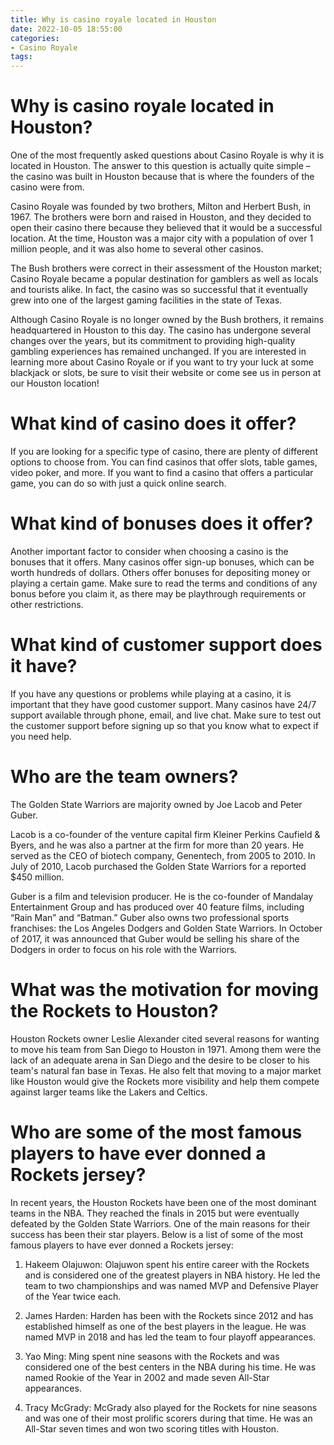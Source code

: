 ```yaml
---
title: Why is casino royale located in Houston 
date: 2022-10-05 18:55:00
categories:
- Casino Royale
tags:
---
```



#  Why is casino royale located in Houston? 

One of the most frequently asked questions about Casino Royale is why it is located in Houston. The answer to this question is actually quite simple – the casino was built in Houston because that is where the founders of the casino were from.

Casino Royale was founded by two brothers, Milton and Herbert Bush, in 1967. The brothers were born and raised in Houston, and they decided to open their casino there because they believed that it would be a successful location. At the time, Houston was a major city with a population of over 1 million people, and it was also home to several other casinos.

The Bush brothers were correct in their assessment of the Houston market; Casino Royale became a popular destination for gamblers as well as locals and tourists alike. In fact, the casino was so successful that it eventually grew into one of the largest gaming facilities in the state of Texas.

Although Casino Royale is no longer owned by the Bush brothers, it remains headquartered in Houston to this day. The casino has undergone several changes over the years, but its commitment to providing high-quality gambling experiences has remained unchanged. If you are interested in learning more about Casino Royale or if you want to try your luck at some blackjack or slots, be sure to visit their website or come see us in person at our Houston location!

#  What kind of casino does it offer? 

If you are looking for a specific type of casino, there are plenty of different options to choose from. You can find casinos that offer slots, table games, video poker, and more. If you want to find a casino that offers a particular game, you can do so with just a quick online search.

# What kind of bonuses does it offer? 

Another important factor to consider when choosing a casino is the bonuses that it offers. Many casinos offer sign-up bonuses, which can be worth hundreds of dollars. Others offer bonuses for depositing money or playing a certain game. Make sure to read the terms and conditions of any bonus before you claim it, as there may be playthrough requirements or other restrictions.

# What kind of customer support does it have? 

If you have any questions or problems while playing at a casino, it is important that they have good customer support. Many casinos have 24/7 support available through phone, email, and live chat. Make sure to test out the customer support before signing up so that you know what to expect if you need help.

#  Who are the team owners? 

The Golden State Warriors are majority owned by Joe Lacob and Peter Guber. 

Lacob is a co-founder of the venture capital firm Kleiner Perkins Caufield & Byers, and he was also a partner at the firm for more than 20 years. He served as the CEO of biotech company, Genentech, from 2005 to 2010. In July of 2010, Lacob purchased the Golden State Warriors for a reported $450 million. 

Guber is a film and television producer. He is the co-founder of Mandalay Entertainment Group and has produced over 40 feature films, including “Rain Man” and “Batman.” Guber also owns two professional sports franchises: the Los Angeles Dodgers and Golden State Warriors. In October of 2017, it was announced that Guber would be selling his share of the Dodgers in order to focus on his role with the Warriors.

#  What was the motivation for moving the Rockets to Houston? 

Houston Rockets owner Leslie Alexander cited several reasons for wanting to move his team from San Diego to Houston in 1971. Among them were the lack of an adequate arena in San Diego and the desire to be closer to his team's natural fan base in Texas. He also felt that moving to a major market like Houston would give the Rockets more visibility and help them compete against larger teams like the Lakers and Celtics.

#  Who are some of the most famous players to have ever donned a Rockets jersey?

In recent years, the Houston Rockets have been one of the most dominant teams in the NBA. They reached the finals in 2015 but were eventually defeated by the Golden State Warriors. One of the main reasons for their success has been their star players. Below is a list of some of the most famous players to have ever donned a Rockets jersey:

1. Hakeem Olajuwon: Olajuwon spent his entire career with the Rockets and is considered one of the greatest players in NBA history. He led the team to two championships and was named MVP and Defensive Player of the Year twice each.

2. James Harden: Harden has been with the Rockets since 2012 and has established himself as one of the best players in the league. He was named MVP in 2018 and has led the team to four playoff appearances.

3. Yao Ming: Ming spent nine seasons with the Rockets and was considered one of the best centers in the NBA during his time. He was named Rookie of the Year in 2002 and made seven All-Star appearances.

4. Tracy McGrady: McGrady also played for the Rockets for nine seasons and was one of their most prolific scorers during that time. He was an All-Star seven times and won two scoring titles with Houston.